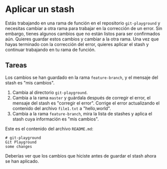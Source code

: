 # Aplicar un stash

Estás trabajando en una rama de función en el repositorio `git-playground` y necesitas cambiar a otra rama para trabajar en la corrección de un error. Sin embargo, tienes algunos cambios que no están listos para ser confirmados aún. Quieres guardar estos cambios y cambiar a la otra rama. Una vez que hayas terminado con la corrección del error, quieres aplicar el stash y continuar trabajando en tu rama de función.

## Tareas

Los cambios se han guardado en la rama `feature-branch`, y el mensaje del stash es "mis cambios".

1. Cambia al directorio `git-playground`.
2. Cambia a la rama `master` y guárdala después de corregir el error, el mensaje del stash es "corregir el error". Corrige el error actualizando el contenido del archivo `file1.txt` a "hello,world".
3. Cambia a la rama `feature-branch`, mira la lista de stashes y aplica el stash cuya información es "mis cambios".

Este es el contenido del archivo `README.md`:

```
# git-playground
Git Playground
some changes
```

Deberías ver que los cambios que hiciste antes de guardar el stash ahora se han aplicado.
